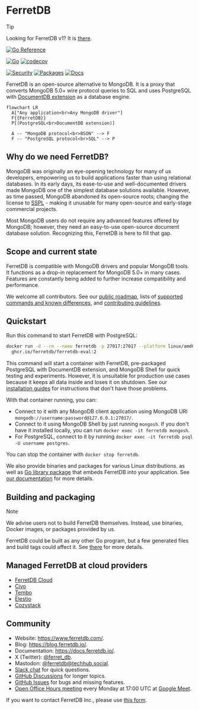 # FerretDB

<!-- textlint-disable one-sentence-per-line -->

> [!TIP]
> Looking for FerretDB v1?
> It is [there](https://github.com/FerretDB/FerretDB/tree/main-v1).

<!-- textlint-enable one-sentence-per-line -->

[![Go Reference](https://pkg.go.dev/badge/github.com/FerretDB/FerretDB/v2/ferretdb.svg)](https://pkg.go.dev/github.com/FerretDB/FerretDB/v2/ferretdb)

[![Go](https://github.com/FerretDB/FerretDB/actions/workflows/go.yml/badge.svg?branch=main)](https://github.com/FerretDB/FerretDB/actions/workflows/go.yml)
[![codecov](https://codecov.io/gh/FerretDB/FerretDB/branch/main/graph/badge.svg?token=JZ56XFT3DM)](https://codecov.io/gh/FerretDB/FerretDB)

[![Security](https://github.com/FerretDB/FerretDB/actions/workflows/security.yml/badge.svg?branch=main)](https://github.com/FerretDB/FerretDB/actions/workflows/security.yml)
[![Packages](https://github.com/FerretDB/FerretDB/actions/workflows/packages.yml/badge.svg?branch=main)](https://github.com/FerretDB/FerretDB/actions/workflows/packages.yml)
[![Docs](https://github.com/FerretDB/FerretDB/actions/workflows/docs.yml/badge.svg?branch=main)](https://github.com/FerretDB/FerretDB/actions/workflows/docs.yml)

FerretDB is an open-source alternative to MongoDB.
It is a proxy that converts MongoDB 5.0+ wire protocol queries to SQL
and uses PostgreSQL with [DocumentDB extension](https://github.com/microsoft/documentdb) as a database engine.

```mermaid
flowchart LR
  A["Any application<br>Any MongoDB driver"]
  F{{FerretDB}}
  P[(PostgreSQL<br>DocumentDB extension)]

  A -- "MongoDB protocol<br>BSON" --> F
  F -- "PostgreSQL protocol<br>SQL" --> P
```

## Why do we need FerretDB?

MongoDB was originally an eye-opening technology for many of us developers,
empowering us to build applications faster than using relational databases.
In its early days, its ease-to-use and well-documented drivers made MongoDB one of the simplest database solutions available.
However, as time passed, MongoDB abandoned its open-source roots;
changing the license to [SSPL](https://www.ferretdb.com/sspl) - making it unusable for many open-source and early-stage commercial projects.

Most MongoDB users do not require any advanced features offered by MongoDB;
however, they need an easy-to-use open-source document database solution.
Recognizing this, FerretDB is here to fill that gap.

## Scope and current state

FerretDB is compatible with MongoDB drivers and popular MongoDB tools.
It functions as a drop-in replacement for MongoDB 5.0+ in many cases.
Features are constantly being added to further increase compatibility and performance.

We welcome all contributors.
See our [public roadmap](https://github.com/orgs/FerretDB/projects/2/views/1),
lists of [supported commands and known differences](https://docs.ferretdb.io/migration/supported-commands/),
and [contributing guidelines](CONTRIBUTING.md).

## Quickstart

Run this command to start FerretDB with PostgreSQL:

```sh
docker run -d --rm --name ferretdb -p 27017:27017 --platform linux/amd64 \
  ghcr.io/ferretdb/ferretdb-eval:2
```

This command will start a container with FerretDB, pre-packaged PostgreSQL with DocumentDB extension, and MongoDB Shell for quick testing and experiments.
However, it is unsuitable for production use cases because it keeps all data inside and loses it on shutdown.
See our [installation guides](https://docs.ferretdb.io/installation/) for instructions
that don't have those problems.

With that container running, you can:

- Connect to it with any MongoDB client application using MongoDB URI `mongodb://username:password@127.0.0.1:27017/`.
- Connect to it using MongoDB Shell by just running `mongosh`.
  If you don't have it installed locally, you can run `docker exec -it ferretdb mongosh`.
- For PostgreSQL, connect to it by running `docker exec -it ferretdb psql -U username postgres`.

You can stop the container with `docker stop ferretdb`.

We also provide binaries and packages for various Linux distributions.
as well as [Go library package](https://pkg.go.dev/github.com/FerretDB/FerretDB/v2/ferretdb)
that embeds FerretDB into your application.
See [our documentation](https://docs.ferretdb.io/installation/) for more details.

## Building and packaging

<!-- textlint-disable one-sentence-per-line -->

> [!NOTE]
> We advise users not to build FerretDB themselves.
> Instead, use binaries, Docker images, or packages provided by us.

<!-- textlint-enable one-sentence-per-line -->

FerretDB could be built as any other Go program,
but a few generated files and build tags could affect it.
See [there](https://pkg.go.dev/github.com/FerretDB/FerretDB/v2/build/version) for more details.

## Managed FerretDB at cloud providers

- [FerretDB Cloud](https://cloud.ferretdb.com/)
- [Civo](https://www.civo.com/marketplace/FerretDB)
- [Tembo](https://tembo.io/docs/tembo-stacks/mongo-alternative)
- [Elestio](https://elest.io/open-source/ferretdb)
- [Cozystack](https://cozystack.io/docs/components/#managed-ferretdb)

## Community

- Website: https://www.ferretdb.com/.
- Blog: https://blog.ferretdb.io/.
- Documentation: https://docs.ferretdb.io/.
- X (Twitter): [@ferret_db](https://x.com/ferret_db).
- Mastodon: [@ferretdb@techhub.social](https://techhub.social/@ferretdb).
- [Slack chat](https://slack.ferretdb.io/) for quick questions.
- [GitHub Discussions](https://github.com/FerretDB/FerretDB/discussions) for longer topics.
- [GitHub Issues](https://github.com/FerretDB/FerretDB/issues) for bugs and missing features.
- [Open Office Hours meeting](https://calendar.google.com/calendar/event?action=TEMPLATE&tmeid=NGhrZTA5dXZ0MzQzN2gyaGVtZmx2aWxmN2pfMjAyNDA0MDhUMTcwMDAwWiBjX24zN3RxdW9yZWlsOWIwMm0wNzQwMDA3MjQ0QGc&tmsrc=c_n37tquoreil9b02m0740007244%40group.calendar.google.com&scp=ALL)
  every Monday at 17:00 UTC at [Google Meet](https://meet.google.com/mcb-arhw-qbq).

If you want to contact FerretDB Inc., please use [this form](https://www.ferretdb.com/contact/).
